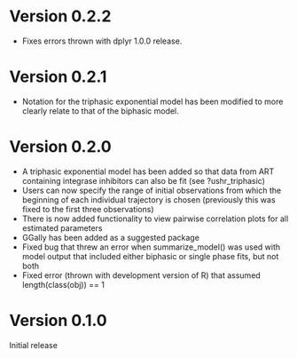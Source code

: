 Version 0.2.2 
==============

* Fixes errors thrown with dplyr 1.0.0 release.


Version 0.2.1
================

* Notation for the triphasic exponential model has been modified to more clearly relate to that of the biphasic model.


Version 0.2.0
================

* A triphasic exponential model has been added so that data from ART containing integrase inhibitors can also be fit (see ?ushr_triphasic)
* Users can now specify the range of initial observations from which the beginning of each individual trajectory is chosen (previously this was fixed to the first three observations)
* There is now added functionality to view pairwise correlation plots for all estimated parameters
* GGally has been added as a suggested package
* Fixed bug that threw an error when summarize_model() was used with model output that included either biphasic or single phase fits, but not both
* Fixed error (thrown with development version of R) that assumed length(class(obj)) == 1


Version 0.1.0
================

Initial release
